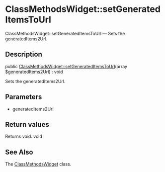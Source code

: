 ClassMethodsWidget::setGeneratedItemsToUrl
================

ClassMethodsWidget::setGeneratedItemsToUrl — Sets the generatedItems2Url.

Description
---------------


public [ClassMethodsWidget::setGeneratedItemsToUrl](https://github.com/lingtalfi/DocTools/blob/master/doc/api/DocTools/Widget/ClassMethods/ClassMethodsWidget/setGeneratedItemsToUrl.md)(array $generatedItems2Url) : void




Sets the generatedItems2Url.




Parameters
--------------

- generatedItems2Url
    

Return values
----------------

Returns void.
void








See Also
-----------

The [ClassMethodsWidget](https://github.com/lingtalfi/DocTools/blob/master/doc/api/DocTools/Widget/ClassMethods/ClassMethodsWidget.md) class.
